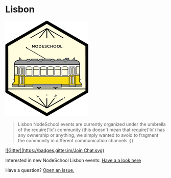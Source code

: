 Lisbon
======

![](/img/NodeSchool-LX-small.png)

> Lisbon NodeSchool events are currently organized under the umbrella of the require('lx') community (this doesn't mean that require('lx') has any ownership or anything, we simply wanted to avoid to fragment the community in different communication channels :))

[![Gitter](https://badges.gitter.im/Join Chat.svg)](https://gitter.im/require-lx/community?utm_source=badge&utm_medium=badge&utm_campaign=pr-badge)

Interested in new NodeSchool Lisbon events: [Have a a look here](http://www.meetup.com/require-lx/)

Have a question? [Open an issue.](http://github.com/require-lx/community/issues)
